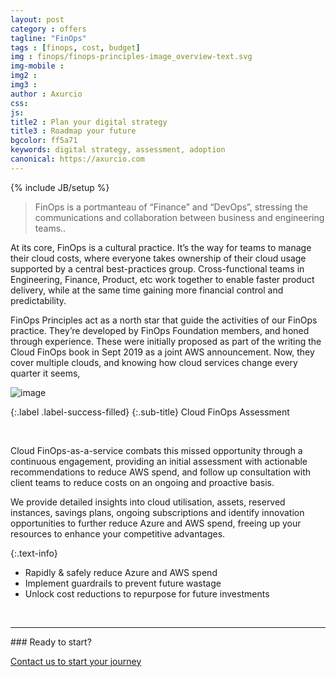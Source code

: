 ```yaml
---
layout: post
category : offers
tagline: "FinOps"
tags : [finops, cost, budget]
img : finops/finops-principles-image_overview-text.svg
img-mobile : 
img2 : 
img3 : 
author : Axurcio
css: 
js: 
title2 : Plan your digital strategy
title3 : Roadmap your future
bgcolor: ff5a71
keywords: digital strategy, assessment, adoption
canonical: https://axurcio.com
---
```

{% include JB/setup %}

> FinOps is a portmanteau of “Finance” and “DevOps”, stressing the communications and collaboration between business and engineering teams..   
<!--more-->  


At its core, FinOps is a cultural practice. It’s the way for teams to manage their cloud costs, where everyone takes ownership of their cloud usage supported by a central best-practices group. Cross-functional teams in Engineering, Finance, Product, etc work together to enable faster product delivery, while at the same time gaining more financial control and predictability.
<br />

FinOps Principles act as a north star that guide the activities of our FinOps practice. They’re developed by FinOps Foundation members, and honed through experience. These were initially proposed as part of the writing the Cloud FinOps book in Sept 2019 as a joint AWS announcement. Now, they cover multiple clouds, and knowing how cloud services change every quarter it seems,
<br />

![image](finops/intro-slide.png)

{:.label .label-success-filled}
{:.sub-title}
Cloud FinOps Assessment

<br />

Cloud FinOps-as-a-service combats this missed opportunity through a continuous engagement, providing an initial assessment with actionable recommendations to reduce AWS spend, and follow up consultation with client teams to reduce costs on an ongoing and proactive basis.    

We provide detailed insights into cloud utilisation, assets, reserved instances, savings plans, ongoing subscriptions and identify innovation opportunities to further reduce Azure and AWS spend, freeing up your resources to enhance your competitive advantages.    

{:.text-info}
<br />

 
* Rapidly & safely reduce Azure and AWS spend 
* Implement guardrails to prevent future wastage
* Unlock cost reductions to repurpose for future investments

<br />
<hr />
### Ready to start?  

[Contact us to start your journey](/contact)